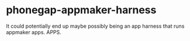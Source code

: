 phonegap-appmaker-harness
=========================

It could potentially end up maybe possibly being an app harness that runs appmaker apps. APPS.
